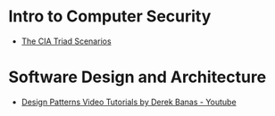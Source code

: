 
# Intro to Computer Security

- [The CIA Triad Scenarios](https://quizlet.com/475014153/the-cia-triad-scenarios-flash-cards/)

# Software Design and Architecture

- [Design Patterns Video Tutorials by Derek Banas - Youtube](https://www.youtube.com/watch?v=vNHpsC5ng_E&list=PLF206E906175C7E07)
